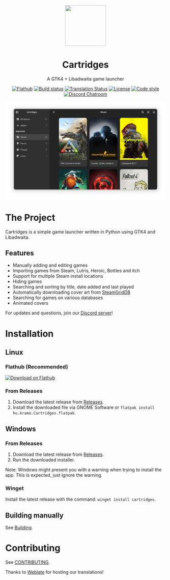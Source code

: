
<div align="center">
  <img src="data/icons/hicolor/scalable/apps/hu.kramo.Cartridges.svg" width="128" height="128">

 # Cartridges
  
 A GTK4 + Libadwaita game launcher

[![Flathub][flathub-image]][flathub-url]
[![Build status][github-actions-image]][github-actions-url]
[![Translation Status][weblate-image]][weblate-url]
[![License][license-image]][license-url]
[![Code style][code-style-image]][code-style-url]
[![Discord Chatroom][discord-image]][discord-url]
  
[github-actions-url]: https://github.com/kra-mo/cartridges
[github-actions-image]: https://github.com/kra-mo/cartridges/actions/workflows/flatpak-builder.yml/badge.svg
[license-url]: https://github.com/kra-mo/cartridges/blob/main/LICENSE
[license-image]: https://img.shields.io/github/license/kra-mo/cartridges
[code-style-url]: https://github.com/psf/black
[code-style-image]: https://img.shields.io/badge/code%20style-black-000000?style=flat
[weblate-url]: https://hosted.weblate.org/engage/cartridges/
[weblate-image]: https://hosted.weblate.org/widgets/cartridges/-/cartridges/svg-badge.svg
[discord-url]: https://discord.gg/4KSFh3AmQR
[discord-image]: https://img.shields.io/discord/1088155799299313754?color=%235865F2&label=discord&logo=discord&logoColor=%23FFFFFF
[flathub-url]: https://flathub.org/apps/hu.kramo.Cartridges
[flathub-image]: https://img.shields.io/flathub/v/hu.kramo.Cartridges

  <img src="data/screenshots/1.png">
</div>

# The Project

Cartridges is a simple game launcher written in Python using GTK4 and Libadwaita.

## Features

- Manually adding and editing games
- Importing games from Steam, Lutris, Heroic, Bottles and itch
- Support for multiple Steam install locations
- Hiding games
- Searching and sorting by title, date added and last played
- Automatically downloading cover art from [SteamGridDB](https://www.steamgriddb.com/)
- Searching for games on various databases
- Animated covers

For updates and questions, join our [Discord server][discord-url]!

# Installation

## Linux

### Flathub (Recommended)

<a href=https://flathub.org/apps/hu.kramo.Cartridges><img width='240' alt='Download on Flathub' src='https://dl.flathub.org/assets/badges/flathub-badge-en.png'/></a>

### From Releases

1. Download the latest release from [Releases](https://github.com/kra-mo/cartridges/releases).
2. Install the downloaded file via GNOME Software or `flatpak install hu.kramo.Cartridges.flatpak`.

## Windows

### From Releases

1. Download the latest release from [Releases](https://github.com/kra-mo/cartridges/releases).
2. Run the downloaded installer.

Note: Windows might present you with a warning when trying to install the app. This is expected, just ignore the warning.

### Winget

Install the latest release with the command: `winget install cartridges`. 

## Building manually

See [Building](https://github.com/kra-mo/cartridges/blob/main/CONTRIBUTING.md#building).

# Contributing

See [CONTRIBUTING](https://github.com/kra-mo/cartridges/blob/main/CONTRIBUTING.md).

Thanks to [Weblate](https://weblate.org/) for hosting our translations!
